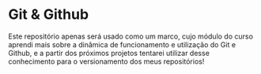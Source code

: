 # Git & Github

Este repositório apenas será usado como um marco, cujo módulo do curso aprendi mais sobre a dinâmica de funcionamento e utilização do Git e Github, e a partir dos próximos projetos tentarei utilizar desse conhecimento para o versionamento dos meus repositórios!
